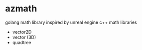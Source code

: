 # azmath
golang math library inspired by unreal engine c++ math libraries
- vector2D
- vector (3D)
- quadtree